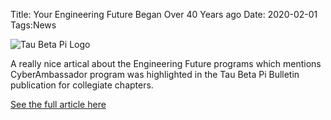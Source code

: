 Title: Your Engineering Future Began Over 40 Years ago
Date: 2020-02-01
Tags:News


![Tau Beta Pi Logo](//colbrydi.github.io/cyberambassadors/images/TBPi_Bullitin.png)

A really nice artical about the Engineering Future programs which mentions CyberAmbassador program was highlighted in the Tau Beta Pi Bulletin publication for collegiate chapters.  

[See the full article here](https://lsc-pagepro.mydigitalpublication.com/publication/?i=649574&ver=html5&p=1)
